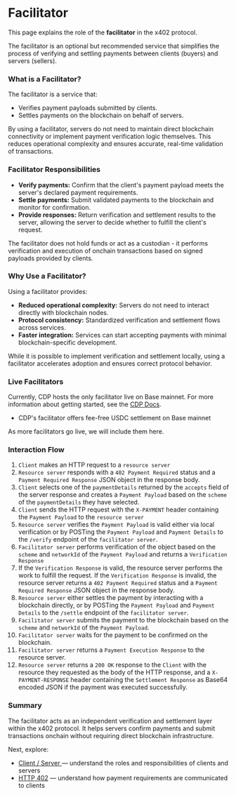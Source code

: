 # Facilitator

This page explains the role of the **facilitator** in the x402 protocol.

The facilitator is an optional but recommended service that simplifies the process of verifying and settling payments between clients (buyers) and servers (sellers).

### What is a Facilitator?

The facilitator is a service that:

* Verifies payment payloads submitted by clients.
* Settles payments on the blockchain on behalf of servers.

By using a facilitator, servers do not need to maintain direct blockchain connectivity or implement payment verification logic themselves. This reduces operational complexity and ensures accurate, real-time validation of transactions.

### Facilitator Responsibilities

* **Verify payments:** Confirm that the client's payment payload meets the server's declared payment requirements.
* **Settle payments:** Submit validated payments to the blockchain and monitor for confirmation.
* **Provide responses:** Return verification and settlement results to the server, allowing the server to decide whether to fulfill the client's request.

The facilitator does not hold funds or act as a custodian - it performs verification and execution of onchain transactions based on signed payloads provided by clients.

### Why Use a Facilitator?

Using a facilitator provides:

* **Reduced operational complexity:** Servers do not need to interact directly with blockchain nodes.
* **Protocol consistency:** Standardized verification and settlement flows across services.
* **Faster integration:** Services can start accepting payments with minimal blockchain-specific development.

While it is possible to implement verification and settlement locally, using a facilitator accelerates adoption and ensures correct protocol behavior.

### Live Facilitators

Currently, CDP hosts the only facilitator live on Base mainnet. For more information about getting started, see the [CDP Docs](https://docs.cdp.coinbase.com/x402/docs/welcome).

* CDP's facilitator offers fee-free USDC settlement on Base mainnet

As more facilitators go live, we will include them here.

### Interaction Flow

1. `Client` makes an HTTP request to a `resource server`
2. `Resource server` responds with a `402 Payment Required` status and a `Payment Required Response` JSON object in the response body.
3. `Client` selects one of the `paymentDetails` returned by the `accepts` field of the server response and creates a `Payment Payload` based on the `scheme` of the `paymentDetails` they have selected.
4. `Client` sends the HTTP request with the `X-PAYMENT` header containing the `Payment Payload` to the `resource server`
5. `Resource server` verifies the `Payment Payload` is valid either via local verification or by POSTing the `Payment Payload` and `Payment Details` to the `/verify` endpoint of the `facilitator server`.
6. `Facilitator server` performs verification of the object based on the `scheme` and `networkId` of the `Payment Payload` and returns a `Verification Response`
7. If the `Verification Response` is valid, the resource server performs the work to fulfill the request. If the `Verification Response` is invalid, the resource server returns a `402 Payment Required` status and a `Payment Required Response` JSON object in the response body.
8. `Resource server` either settles the payment by interacting with a blockchain directly, or by POSTing the `Payment Payload` and `Payment Details` to the `/settle` endpoint of the `facilitator server`.
9. `Facilitator server` submits the payment to the blockchain based on the `scheme` and `networkId` of the `Payment Payload`.
10. `Facilitator server` waits for the payment to be confirmed on the blockchain.
11. `Facilitator server` returns a `Payment Execution Response` to the resource server.
12. `Resource server` returns a `200 OK` response to the `Client` with the resource they requested as the body of the HTTP response, and a `X-PAYMENT-RESPONSE` header containing the `Settlement Response` as Base64 encoded JSON if the payment was executed successfully.

### Summary

The facilitator acts as an independent verification and settlement layer within the x402 protocol. It helps servers confirm payments and submit transactions onchain without requiring direct blockchain infrastructure.

Next, explore:

* [Client / Server ](client-server.md)— understand the roles and responsibilities of clients and servers
* [HTTP 402](http-402.md) — understand how payment requirements are communicated to clients

